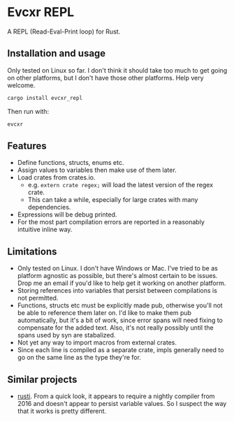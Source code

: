 # Evcxr REPL

A REPL (Read-Eval-Print loop) for Rust.

## Installation and usage

Only tested on Linux so far. I don't think it should take too much to get going
on other platforms, but I don't have those other platforms. Help very welcome.

```sh
cargo install evcxr_repl
```

Then run with:

```sh
evcxr
```

## Features

* Define functions, structs, enums etc.
* Assign values to variables then make use of them later.
* Load crates from crates.io.
  * e.g. ```extern crate regex;``` will load the latest version of the regex crate.
  * This can take a while, especially for large crates with many dependencies.
* Expressions will be debug printed.
* For the most part compilation errors are reported in a reasonably intuitive inline way.

## Limitations

* Only tested on Linux. I don't have Windows or Mac. I've tried to be as
  platform agnostic as possible, but there's almost certain to be issues. Drop
  me an email if you'd like to help get it working on another platform.
* Storing references into variables that persist between compilations is not permitted.
* Functions, structs etc must be explicitly made pub, otherwise you'll not be
  able to reference them later on. I'd like to make them pub automatically, but
  it's a bit of work, since error spans will need fixing to compensate for the
  added text. Also, it's not really possibly until the spans used by syn are
  stabalized.
* Not yet any way to import macros from external crates.
* Since each line is compiled as a separate crate, impls generally need to go on
  the same line as the type they're for.

## Similar projects

* [rusti](https://github.com/murath/rusti). From a quick look, it appears to
  require a nightly compiler from 2016 and doesn't appear to persist variable
  values. So I suspect the way that it works is pretty different.
